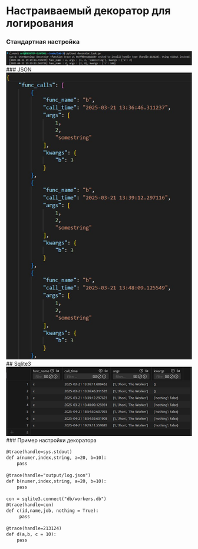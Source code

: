 # Настраиваемый декоратор для логирования
### Стандартная настройка
<img src="https://raw.githubusercontent.com/ArtemijKarandashov/term4/refs/heads/main/prog/lab-3/sc/stdout.jpg">
### JSON
<img src="https://raw.githubusercontent.com/ArtemijKarandashov/term4/refs/heads/main/prog/lab-3/sc/json.jpg">
## Sqlite3
<img src="https://raw.githubusercontent.com/ArtemijKarandashov/term4/refs/heads/main/prog/lab-3/sc/sqlite3.jpg">
### Пример настройки декоратора

```
@trace(handle=sys.stdout)
def a(numer,index,string, a=20, b=10):
    pass

@trace(handle="output/log.json")
def b(numer,index,string, a=20, b=10):
    pass

con = sqlite3.connect("db/workers.db")
@trace(handle=con)
def c(id,name,job, nothing = True):
     pass

@trace(handle=213124)
def d(a,b, c = 10):
    pass
```
